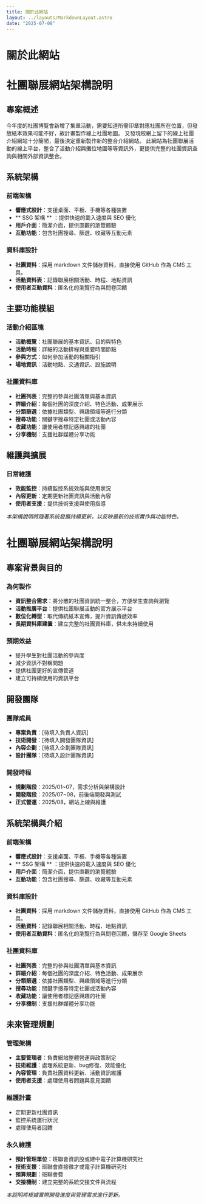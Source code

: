 ```yaml
---
title: 關於此網站
layout: ../layouts/MarkdownLayout.astro
date: "2025-07-08"
---
```


# 關於此網站

# 社團聯展網站架構說明

## 專案概述

今年度的社團博覽會新增了集章活動，需要知道所需印章對應社團所在位置，但發放紙本效果可能不好，故計畫製作線上社團地圖。
又發現校網上留下的線上社團介紹網站十分簡陋，最後決定重新製作新的整合介紹網站。
此網站為社團聯展活動的線上平台，整合了活動介紹與攤位地圖等等資訊外，更提供完整的社團資訊查詢與相關外部資訊整合。

## 系統架構

### 前端架構

- **響應式設計**：支援桌面、平板、手機等各種裝置
- ** SSG 架構 ** ：提供快速的載入速度與 SEO 優化
- **用戶介面**：簡潔介面，提供直觀的瀏覽體驗
- **互動功能**：包含社團搜尋、篩選、收藏等互動元素

### 資料庫設計

- **社團資料**：採用 markdown 文件儲存資料，直接使用 GitHub 作為 CMS 工具。
- **活動資料表**：記錄聯展相關活動、時程、地點資訊
- **使用者互動資料**：匿名化的瀏覽行為與問卷回饋

## 主要功能模組

### 活動介紹區塊

- **活動概覽**：社團聯展的基本資訊、目的與特色
- **活動時程**：詳細的活動排程與重要時間節點
- **參與方式**：如何參加活動的相關指引
- **場地資訊**：活動地點、交通資訊、設施說明

### 社團資料庫

- **社團列表**：完整的參與社團清單與基本資訊
- **詳細介紹**：每個社團的深度介紹、特色活動、成果展示
- **分類篩選**：依據社團類型、興趣領域等進行分類
- **搜尋功能**：關鍵字搜尋特定社團或活動內容
- **收藏功能**：讓使用者標記感興趣的社團
- **分享機制**：支援社群媒體分享功能

## 維護與擴展

### 日常維護

- **效能監控**：持續監控系統效能與使用狀況
- **內容更新**：定期更新社團資訊與活動內容
- **使用者支援**：提供技術支援與使用指導

_本架構說明將隨著系統發展持續更新，以反映最新的技術實作與功能特色。_

# 社團聯展網站架構說明

## 專案背景與目的

### 為何製作

- **資訊整合需求**：將分散的社團資訊統一整合，方便學生查詢與瀏覽
- **活動推廣平台**：提供社團聯展活動的官方展示平台
- **數位化轉型**：取代傳統紙本宣傳，提升資訊傳遞效率
- **長期資料庫建置**：建立完整的社團資料庫，供未來持續使用

### 預期效益

- 提升學生對社團活動的參與度
- 減少資訊不對稱問題
- 提供社團更好的宣傳管道
- 建立可持續使用的資訊平台

## 開發團隊

### 團隊成員

- **專案負責**：[待填入負責人資訊]
- **技術開發**：[待填入開發團隊資訊]
- **內容企劃**：[待填入企劃團隊資訊]
- **設計團隊**：[待填入設計團隊資訊]

### 開發時程

- **規劃階段**：2025/01~07，需求分析與架構設計
- **開發階段**：2025/07~08，前後端開發與測試
- **正式營運**：2025/08，網站上線與維護

## 系統架構與介紹

### 前端架構

- **響應式設計**：支援桌面、平板、手機等各種裝置
- ** SSG 架構 ** ：提供快速的載入速度與 SEO 優化
- **用戶介面**：簡潔介面，提供直觀的瀏覽體驗
- **互動功能**：包含社團搜尋、篩選、收藏等互動元素

### 資料庫設計

- **社團資料**：採用 markdown 文件儲存資料，直接使用 GitHub 作為 CMS 工具。
- **活動資料**：記錄聯展相關活動、時程、地點資訊
- **使用者互動資料**：匿名化的瀏覽行為與問卷回饋，儲存至 Google Sheets

### 社團資料庫

- **社團列表**：完整的參與社團清單與基本資訊
- **詳細介紹**：每個社團的深度介紹、特色活動、成果展示
- **分類篩選**：依據社團類型、興趣領域等進行分類
- **搜尋功能**：關鍵字搜尋特定社團或活動內容
- **收藏功能**：讓使用者標記感興趣的社團
- **分享機制**：支援社群媒體分享功能

## 未來管理規劃

### 管理架構

- **主要管理者**：負責網站整體營運與政策制定
- **技術維護**：處理系統更新、bug修復、效能優化
- **內容管理**：負責社團資料更新、活動資訊維護
- **使用者支援**：處理使用者問題與意見回饋

### 維護計畫

- 定期更新社團資訊
- 監控系統運行狀況
- 處理使用者回饋

### 永久維護

- **預計管理單位**：班聯會資訊股或建中電子計算機研究社
- **技術支援**：班聯會直接徵才或電子計算機研究社
- **預算規劃**：班聯會費
- **交接機制**：建立完整的系統交接文件與流程

_本說明將根據實際開發進度與管理需求進行更新。_
